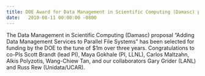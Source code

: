 ```yaml
---
title: DOE Award for Data Management in Scientific Computing (Damasc) project
date:   2010-08-11 00:00:00 -0800
---
```

The Data Management in Scientific Computing (Damasc) proposal “Adding Data
Management Services to Parallel File Systems” has been selected for funding by
the DOE to the tune of $1m over three years. Congratulations to  co-PIs Scott
Brandt (lead PI), Maya Gokhale (PI, LLNL), Carlos Maltzahn, Alkis Polyzotis,
Wang-Chiew Tan, and our collaborators Gary Grider (LANL) and Russ Rew
(Unidata/UCAR).
